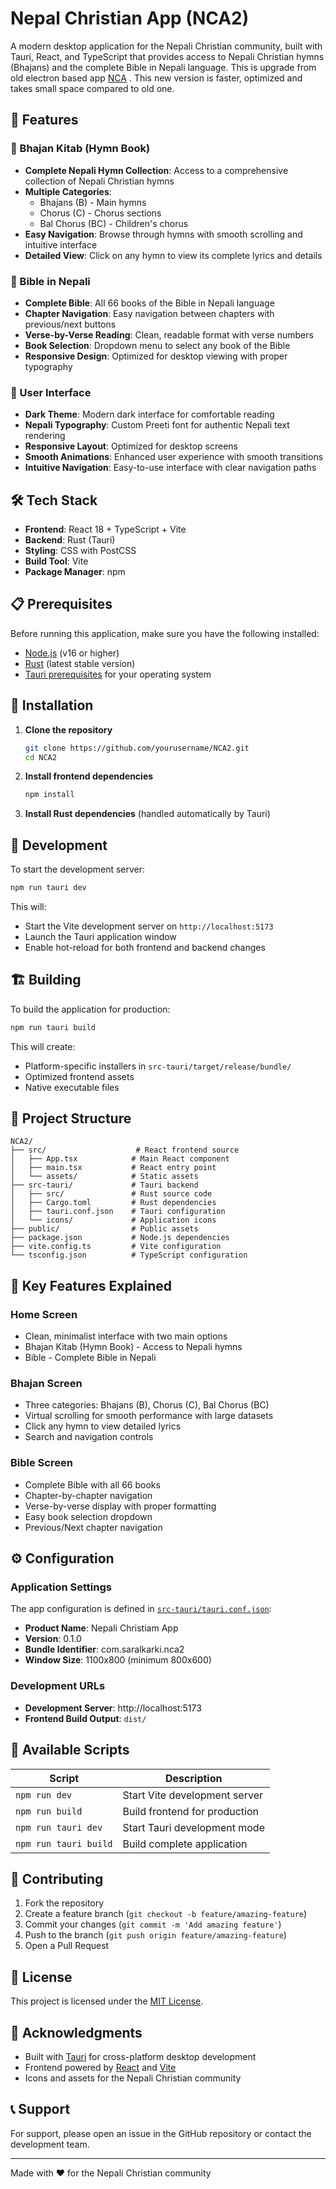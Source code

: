 # Nepal Christian App (NCA2)

A modern desktop application for the Nepali Christian community, built with Tauri, React, and TypeScript that provides access to Nepali Christian hymns (Bhajans) and the complete Bible in Nepali language. This is upgrade from old electron based app [NCA](https://github.com/Saral33/NCA) . This new version is faster, optimized and takes small space compared to old one. 

## 🌟 Features

### 🎵 Bhajan Kitab (Hymn Book)

- **Complete Nepali Hymn Collection**: Access to a comprehensive collection of Nepali Christian hymns
- **Multiple Categories**:
  - Bhajans (B) - Main hymns
  - Chorus (C) - Chorus sections
  - Bal Chorus (BC) - Children's chorus
- **Easy Navigation**: Browse through hymns with smooth scrolling and intuitive interface
- **Detailed View**: Click on any hymn to view its complete lyrics and details

### 📖 Bible in Nepali

- **Complete Bible**: All 66 books of the Bible in Nepali language
- **Chapter Navigation**: Easy navigation between chapters with previous/next buttons
- **Verse-by-Verse Reading**: Clean, readable format with verse numbers
- **Book Selection**: Dropdown menu to select any book of the Bible
- **Responsive Design**: Optimized for desktop viewing with proper typography

### 🎨 User Interface

- **Dark Theme**: Modern dark interface for comfortable reading
- **Nepali Typography**: Custom Preeti font for authentic Nepali text rendering
- **Responsive Layout**: Optimized for desktop screens
- **Smooth Animations**: Enhanced user experience with smooth transitions
- **Intuitive Navigation**: Easy-to-use interface with clear navigation paths

## 🛠️ Tech Stack

- **Frontend**: React 18 + TypeScript + Vite
- **Backend**: Rust (Tauri)
- **Styling**: CSS with PostCSS
- **Build Tool**: Vite
- **Package Manager**: npm

## 📋 Prerequisites

Before running this application, make sure you have the following installed:

- [Node.js](https://nodejs.org/) (v16 or higher)
- [Rust](https://rustup.rs/) (latest stable version)
- [Tauri prerequisites](https://tauri.app/v1/guides/getting-started/prerequisites) for your operating system

## 🔧 Installation

1. **Clone the repository**
   ```bash
   git clone https://github.com/yourusername/NCA2.git
   cd NCA2
   ```

2. **Install frontend dependencies**
   ```bash
   npm install
   ```

3. **Install Rust dependencies** (handled automatically by Tauri)

## 🚀 Development

To start the development server:

```bash
npm run tauri dev
```

This will:
- Start the Vite development server on `http://localhost:5173`
- Launch the Tauri application window
- Enable hot-reload for both frontend and backend changes

## 🏗️ Building

To build the application for production:

```bash
npm run tauri build
```

This will create:
- Platform-specific installers in `src-tauri/target/release/bundle/`
- Optimized frontend assets
- Native executable files

## 📁 Project Structure

```
NCA2/
├── src/                    # React frontend source
│   ├── App.tsx            # Main React component
│   ├── main.tsx           # React entry point
│   └── assets/            # Static assets
├── src-tauri/             # Tauri backend
│   ├── src/               # Rust source code
│   ├── Cargo.toml         # Rust dependencies
│   ├── tauri.conf.json    # Tauri configuration
│   └── icons/             # Application icons
├── public/                # Public assets
├── package.json           # Node.js dependencies
├── vite.config.ts         # Vite configuration
└── tsconfig.json          # TypeScript configuration
```

## 🎯 Key Features Explained

### Home Screen

- Clean, minimalist interface with two main options
- Bhajan Kitab (Hymn Book) - Access to Nepali hymns
- Bible - Complete Bible in Nepali

### Bhajan Screen

- Three categories: Bhajans (B), Chorus (C), Bal Chorus (BC)
- Virtual scrolling for smooth performance with large datasets
- Click any hymn to view detailed lyrics
- Search and navigation controls

### Bible Screen

- Complete Bible with all 66 books
- Chapter-by-chapter navigation
- Verse-by-verse display with proper formatting
- Easy book selection dropdown
- Previous/Next chapter navigation

## ⚙️ Configuration

### Application Settings

The app configuration is defined in [`src-tauri/tauri.conf.json`](src-tauri/tauri.conf.json):

- **Product Name**: Nepali Christiam App
- **Version**: 0.1.0
- **Bundle Identifier**: com.saralkarki.nca2
- **Window Size**: 1100x800 (minimum 800x600)

### Development URLs

- **Development Server**: http://localhost:5173
- **Frontend Build Output**: `dist/`

## 🎯 Available Scripts

| Script | Description |
|--------|-------------|
| `npm run dev` | Start Vite development server |
| `npm run build` | Build frontend for production |
| `npm run tauri dev` | Start Tauri development mode |
| `npm run tauri build` | Build complete application |


## 🤝 Contributing

1. Fork the repository
2. Create a feature branch (`git checkout -b feature/amazing-feature`)
3. Commit your changes (`git commit -m 'Add amazing feature'`)
4. Push to the branch (`git push origin feature/amazing-feature`)
5. Open a Pull Request

## 📄 License

This project is licensed under the [MIT License](LICENSE).

## 👥 Acknowledgments

- Built with [Tauri](https://tauri.app/) for cross-platform desktop development
- Frontend powered by [React](https://reactjs.org/) and [Vite](https://vitejs.dev/)
- Icons and assets for the Nepali Christian community

## 📞 Support

For support, please open an issue in the GitHub repository or contact the development team.

---

Made with ❤️ for the Nepali Christian community


